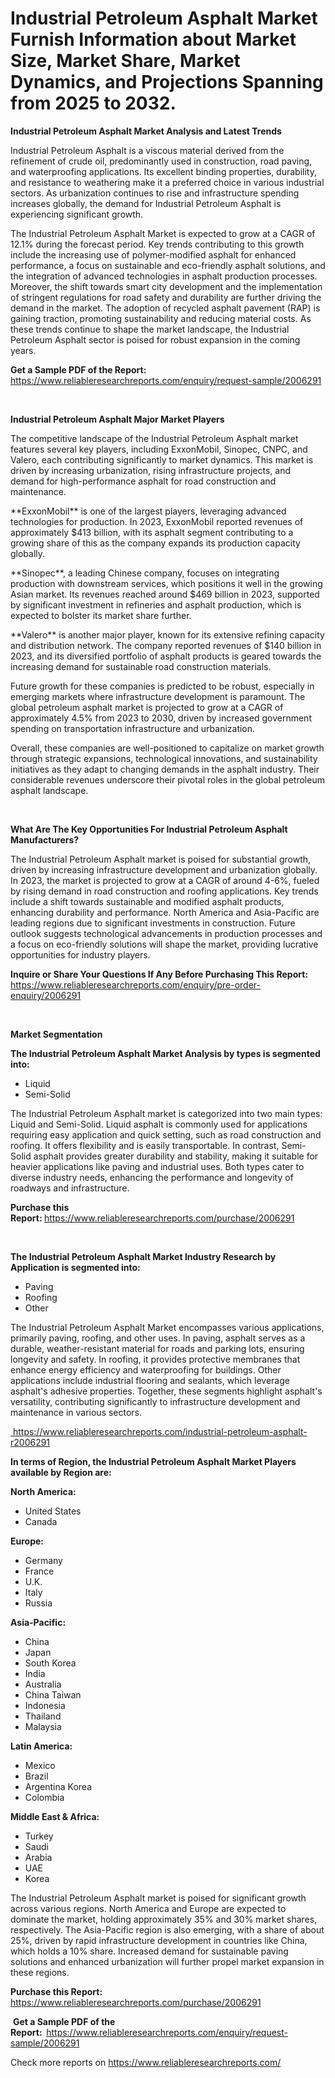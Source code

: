 <p><h1>Industrial Petroleum Asphalt Market Furnish Information about Market Size, Market Share, Market Dynamics, and Projections Spanning from 2025 to 2032.</h1></p><p><strong>Industrial Petroleum Asphalt Market Analysis and Latest Trends</strong></p>
<p><p>Industrial Petroleum Asphalt is a viscous material derived from the refinement of crude oil, predominantly used in construction, road paving, and waterproofing applications. Its excellent binding properties, durability, and resistance to weathering make it a preferred choice in various industrial sectors. As urbanization continues to rise and infrastructure spending increases globally, the demand for Industrial Petroleum Asphalt is experiencing significant growth.</p><p>The Industrial Petroleum Asphalt Market is expected to grow at a CAGR of 12.1% during the forecast period. Key trends contributing to this growth include the increasing use of polymer-modified asphalt for enhanced performance, a focus on sustainable and eco-friendly asphalt solutions, and the integration of advanced technologies in asphalt production processes. Moreover, the shift towards smart city development and the implementation of stringent regulations for road safety and durability are further driving the demand in the market. The adoption of recycled asphalt pavement (RAP) is gaining traction, promoting sustainability and reducing material costs. As these trends continue to shape the market landscape, the Industrial Petroleum Asphalt sector is poised for robust expansion in the coming years.</p></p>
<p><strong>Get a Sample PDF of the Report:&nbsp;</strong> <a href="https://www.reliableresearchreports.com/enquiry/request-sample/2006291?utm_campaign=2119&utm_medium=2&utm_source=Github&utm_content=ia&utm_term=05022025&utm_id=industrial-petroleum-asphalt">https://www.reliableresearchreports.com/enquiry/request-sample/2006291</a></p>
<p>&nbsp;</p>
<p><strong>Industrial Petroleum Asphalt Major Market Players</strong></p>
<p><p>The competitive landscape of the Industrial Petroleum Asphalt market features several key players, including ExxonMobil, Sinopec, CNPC, and Valero, each contributing significantly to market dynamics. This market is driven by increasing urbanization, rising infrastructure projects, and demand for high-performance asphalt for road construction and maintenance.</p><p>**ExxonMobil** is one of the largest players, leveraging advanced technologies for production. In 2023, ExxonMobil reported revenues of approximately $413 billion, with its asphalt segment contributing to a growing share of this as the company expands its production capacity globally. </p><p>**Sinopec**, a leading Chinese company, focuses on integrating production with downstream services, which positions it well in the growing Asian market. Its revenues reached around $469 billion in 2023, supported by significant investment in refineries and asphalt production, which is expected to bolster its market share further.</p><p>**Valero** is another major player, known for its extensive refining capacity and distribution network. The company reported revenues of $140 billion in 2023, and its diversified portfolio of asphalt products is geared towards the increasing demand for sustainable road construction materials.</p><p>Future growth for these companies is predicted to be robust, especially in emerging markets where infrastructure development is paramount. The global petroleum asphalt market is projected to grow at a CAGR of approximately 4.5% from 2023 to 2030, driven by increased government spending on transportation infrastructure and urbanization.</p><p>Overall, these companies are well-positioned to capitalize on market growth through strategic expansions, technological innovations, and sustainability initiatives as they adapt to changing demands in the asphalt industry. Their considerable revenues underscore their pivotal roles in the global petroleum asphalt landscape.</p></p>
<p>&nbsp;</p>
<p><strong>What Are The Key Opportunities For Industrial Petroleum Asphalt Manufacturers?</strong></p>
<p><p>The Industrial Petroleum Asphalt market is poised for substantial growth, driven by increasing infrastructure development and urbanization globally. In 2023, the market is projected to grow at a CAGR of around 4-6%, fueled by rising demand in road construction and roofing applications. Key trends include a shift towards sustainable and modified asphalt products, enhancing durability and performance. North America and Asia-Pacific are leading regions due to significant investments in construction. Future outlook suggests technological advancements in production processes and a focus on eco-friendly solutions will shape the market, providing lucrative opportunities for industry players.</p></p>
<p><strong>Inquire or Share Your Questions If Any Before Purchasing This Report:</strong> <a href="https://www.reliableresearchreports.com/enquiry/pre-order-enquiry/2006291?utm_campaign=2119&utm_medium=2&utm_source=Github&utm_content=ia&utm_term=05022025&utm_id=industrial-petroleum-asphalt">https://www.reliableresearchreports.com/enquiry/pre-order-enquiry/2006291</a></p>
<p>&nbsp;</p>
<p><strong>Market Segmentation</strong></p>
<p><strong>The Industrial Petroleum Asphalt Market Analysis by types is segmented into:</strong></p>
<p><ul><li>Liquid</li><li>Semi-Solid</li></ul></p>
<p><p>The Industrial Petroleum Asphalt market is categorized into two main types: Liquid and Semi-Solid. Liquid asphalt is commonly used for applications requiring easy application and quick setting, such as road construction and roofing. It offers flexibility and is easily transportable. In contrast, Semi-Solid asphalt provides greater durability and stability, making it suitable for heavier applications like paving and industrial uses. Both types cater to diverse industry needs, enhancing the performance and longevity of roadways and infrastructure.</p></p>
<p><strong>Purchase this Report:&nbsp;</strong><a href="https://www.reliableresearchreports.com/purchase/2006291?utm_campaign=2119&utm_medium=2&utm_source=Github&utm_content=ia&utm_term=05022025&utm_id=industrial-petroleum-asphalt">https://www.reliableresearchreports.com/purchase/2006291</a></p>
<p>&nbsp;</p>
<p><strong>The Industrial Petroleum Asphalt Market Industry Research by Application is segmented into:</strong></p>
<p><ul><li>Paving</li><li>Roofing</li><li>Other</li></ul></p>
<p><p>The Industrial Petroleum Asphalt Market encompasses various applications, primarily paving, roofing, and other uses. In paving, asphalt serves as a durable, weather-resistant material for roads and parking lots, ensuring longevity and safety. In roofing, it provides protective membranes that enhance energy efficiency and waterproofing for buildings. Other applications include industrial flooring and sealants, which leverage asphalt's adhesive properties. Together, these segments highlight asphalt's versatility, contributing significantly to infrastructure development and maintenance in various sectors.</p></p>
<p><a href="https://www.reliableresearchreports.com/industrial-petroleum-asphalt-r2006291?utm_campaign=2119&utm_medium=2&utm_source=Github&utm_content=ia&utm_term=05022025&utm_id=industrial-petroleum-asphalt">&nbsp;https://www.reliableresearchreports.com/industrial-petroleum-asphalt-r2006291</a></p>
<p><strong>In terms of Region, the Industrial Petroleum Asphalt Market Players available by Region are:</strong></p>
<p>
    <p> <strong> North America: </strong>
        <ul>
            <li>United States</li>
            <li>Canada</li>
        </ul>
        </p> 
    <p> <strong> Europe: </strong>
        <ul>
            <li>Germany</li>
            <li>France</li>
            <li>U.K.</li>
            <li>Italy</li>
            <li>Russia</li>
        </ul>
        </p> 
    <p> <strong> Asia-Pacific: </strong>
        <ul>
            <li>China</li>
            <li>Japan</li>
            <li>South Korea</li>
            <li>India</li>
            <li>Australia</li>
            <li>China Taiwan</li>
            <li>Indonesia</li>
            <li>Thailand</li>
            <li>Malaysia</li>
        </ul>
        </p> 
    <p> <strong> Latin America: </strong>
        <ul>
            <li>Mexico</li>
            <li>Brazil</li>
            <li>Argentina Korea</li>
            <li>Colombia</li>
        </ul>
        </p> 
    <p> <strong> Middle East & Africa: </strong>
        <ul>
            <li>Turkey</li>
            <li>Saudi</li>
            <li>Arabia</li>
            <li>UAE</li>
            <li>Korea</li>
        </ul>
    </p>
    </p>
<p><p>The Industrial Petroleum Asphalt market is poised for significant growth across various regions. North America and Europe are expected to dominate the market, holding approximately 35% and 30% market shares, respectively. The Asia-Pacific region is also emerging, with a share of about 25%, driven by rapid infrastructure development in countries like China, which holds a 10% share. Increased demand for sustainable paving solutions and enhanced urbanization will further propel market expansion in these regions.</p></p>
<p><strong>Purchase this Report: </strong><a href="https://www.reliableresearchreports.com/purchase/2006291?utm_campaign=2119&utm_medium=2&utm_source=Github&utm_content=ia&utm_term=05022025&utm_id=industrial-petroleum-asphalt">https://www.reliableresearchreports.com/purchase/2006291</a></p>
<p>&nbsp;<strong>Get a Sample PDF of the Report:&nbsp;&nbsp;</strong><a href="https://www.reliableresearchreports.com/enquiry/request-sample/2006291?utm_campaign=2119&utm_medium=2&utm_source=Github&utm_content=ia&utm_term=05022025&utm_id=industrial-petroleum-asphalt">https://www.reliableresearchreports.com/enquiry/request-sample/2006291</a></p>
<p><strong></strong></p>
<p>Check more reports on <a href="https://www.reliableresearchreports.com/?utm_campaign=2119&utm_medium=2&utm_source=Github&utm_content=ia&utm_term=05022025&utm_id=industrial-petroleum-asphalt">https://www.reliableresearchreports.com/</a></p>